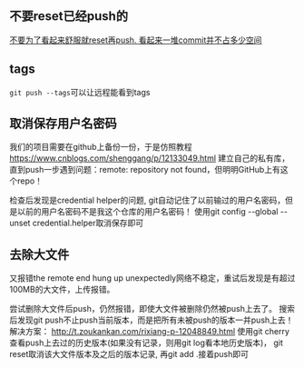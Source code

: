 ## 不要reset已经push的
[不要为了看起来舒服就reset再push. 看起来一堆commit并不占多少空间](https://segmentfault.com/q/1010000003089251)
## tags
`git push --tags`可以让远程能看到tags
## 取消保存用户名密码
我们的项目需要在github上备份一份，于是仿照教程
https://www.cnblogs.com/shenggang/p/12133049.html
建立自己的私有库，直到push一步遇到问题：remote: repository not found，但明明GitHub上有这个repo！

检查后发现是credential helper的问题, git自动记住了以前输过的用户名密码，但是以前的用户名密码不是我这个仓库的用户名密码！
使用git config --global --unset credential.helper取消保存即可
## 去除大文件
又报错the remote end hung up unexpectedly网络不稳定，重试后发现是有超过100MB的大文件，上传报错。

尝试删除大文件后push，仍然报错，即使大文件被删除仍然被push上去了。
搜索后发现git push不止push当前版本，而是把所有未被push的版本一并push上去！
解决方案： http://t.zoukankan.com/rixiang-p-12048849.html
使用git cherry查看push上去过的历史版本(如果没有记录，则用git log看本地历史版本)，
git reset取消该大文件版本及之后的版本记录, 再git add .接着push即可
